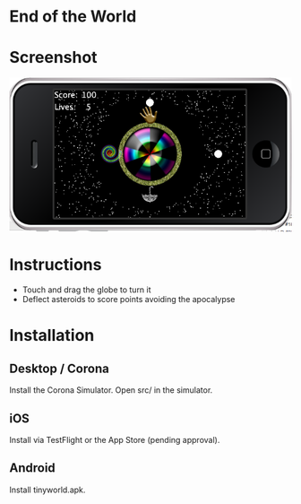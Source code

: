 # End of the World

# Screenshot

![](https://github.com/bcjordan/eotwgame/raw/master/screenshot.png)

# Instructions

* Touch and drag the globe to turn it
* Deflect asteroids to score points avoiding the apocalypse 

# Installation

## Desktop / Corona

Install the Corona Simulator. Open src/ in the simulator.

## iOS

Install via TestFlight or the App Store (pending approval).

## Android

Install tinyworld.apk.
